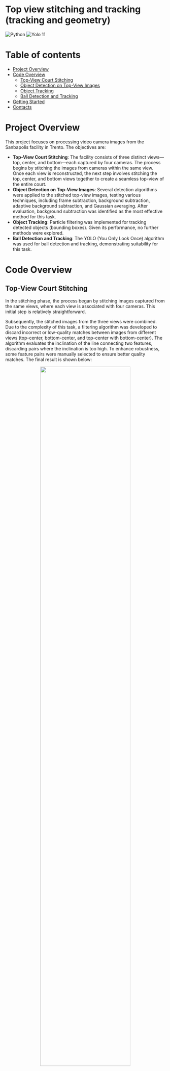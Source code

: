 # Top view stitching and tracking (tracking and geometry)

<div>
    <img src="https://img.shields.io/badge/python-3670A0?style=flat&logo=python&logoColor=ffdd54" alt="Python"/>
    <img src="https://tinyurl.com/cvyolo11" alt="Yolo 11"/>
</div>

# Table of contents

-   [Project Overview](#project-overview)
-   [Code Overview](#code-overview)
    - [Top-View Court Stitching](#top-view-court-stitching)
    - [Object Detection on Top-View Images](#object-detection-on-top-view-images)
    - [Object Tracking](#object-tracking)
    - [Ball Detection and Tracking](#ball-detection-and-tracking)
-   [Getting Started](#getting-started)
-   [Contacts](#contacts)

# Project Overview
This project focuses on processing video camera images from the Sanbapolis facility in Trento. The objectives are:

- **Top-View Court Stitching**: The facility consists of three distinct views—top, center, and bottom—each captured by four cameras. The process begins by stitching the images from cameras within the same view. Once each view is reconstructed, the next step involves stitching the top, center, and bottom views together to create a seamless top-view of the entire court.
- **Object Detection on Top-View Images**: Several detection algorithms were applied to the stitched top-view images, testing various techniques, including frame subtraction, background subtraction, adaptive background subtraction, and Gaussian averaging. After evaluation, background subtraction was identified as the most effective method for this task.
- **Object Tracking**: Particle filtering was implemented for tracking detected objects (bounding boxes). Given its performance, no further methods were explored.
- **Ball Detection and Tracking**: The YOLO (You Only Look Once) algorithm was used for ball detection and tracking, demonstrating suitability for this task.

# Code Overview

## Top-View Court Stitching

In the stitching phase, the process began by stitching images captured from the same views, where each view is associated with four cameras. This initial step is relatively straightforward.

Subsequently, the stitched images from the three views were combined. Due to the complexity of this task, a filtering algorithm was developed to discard incorrect or low-quality matches between images from different views (top-center, bottom-center, and top-center with bottom-center). The algorithm evaluates the inclination of the line connecting two features, discarding pairs where the inclination is too high. To enhance robustness, some feature pairs were manually selected to ensure better quality matches. The final result is shown below:

<p align="center" text-align="center"> 
    <img width="75%" src="assets/stitching/stitching_1.png"> 
    <br> 
    <span><i>Stitched image</i></span> 
</p>

It is important to consider that due to the camera view angles, objects positioned higher in the frame are more likely to be "cut" at the stitching seams. 

<p align="center" text-align="center"> 
    <img width="67%" src="assets/stitching/stitching_2.png"> 
    <img width="32%" src="assets/stitching/stitching_3.png"> 
    <br> 
    <span><i>Example of a player being cut off due due to stitching artifacts</i></span> 
</p>

In the image, the green circle shows that the feet align correctly across the stitching sections. However, the red circle highlights a misalignment in the upper body of the player, which occurs due to the view angle effect mentioned earlier.

Finally, to improve performance, stitching parameters were cached to avoid recalculating them for each operation.

## Object Detection on Top-View Images
Several detection algorithms were applied to the stitched top-view images, testing various techniques from coursework, including frame subtraction, background subtraction, adaptive background subtraction, and Gaussian averaging. After evaluation, background subtraction was selected as the most effective method.

The first step involves applying a threshold to the image to extract the most relevant areas. During this phase, dilation is applied to account for stitching errors that sometimes cause players to be incorrectly displayed as separate objects. The dilation helps merge these separated segments into a single object. Additionally, small areas are discarded:

<p align="center" text-align="center"> 
    <img width="75%" src="assets/motion_detection/motion_detection_1.png"> 
    <br> 
    <span><i>Thresholded image</i></span> 
</p>

Next, contours are filtered based on the volleyball court area. The court's boundaries are defined, and objects that intercept this area by 25% or more are retained. This approach helps discard irrelevant objects, such as people outside the court (e.g., coaches) who may briefly step into the frame:

<p align="center" text-align="center"> 
    <img width="75%" src="assets/motion_detection/motion_detection_2.png"> 
    <br> 
    <span><i>Volleyball field mask</i></span> 
</p>

By combining these two techniques, the following result was achieved:

<p align="center" text-align="center"> 
    <img width="75%" src="assets/motion_detection/motion_detection_3.png"> 
    <br> 
    <span><i>Motion detection</i></span> 
</p>

## Object Tracking

For tracking detected objects (bounding boxes), particle filtering was implemented, a technique studied during the course. As this method performed well, further exploration of additional techniques was deemed unnecessary.

For each detected bounding box, a new particle system was initialized. Initially, the particles in each system exhibited chaotic behavior due to the randomness at the start:

<p align="center" text-align="center"> 
    <img width="75%" src="assets/motion_tracking/motion_tracking_1.png"> 
    <br> 
    <span><i>Initial particle system</i></span> 
</p>

At each iteration, the particle systems were compared with the updated bounding boxes to determine if a particle system still had an associated bounding box (i.e., the object is still detected) or if a new system was required (i.e., the object is no longer detected, or a new object has appeared).

To associate a particle system with its corresponding bounding box, the distance between the centroid of the particle system and the bounding box was evaluated. A particle system was associated with a bounding box if it had the smallest distance to that bounding box. Otherwise, if no suitable particle system was found, a new one was created.

Through repeated iterations, the randomness within each particle system diminished:

<p align="center" text-align="center"> 
    <img width="75%" src="assets/motion_tracking/motion_tracking_2.png"> 
    <br> 
    <span><i>Particle system after some iterations</i></span> 
</p>

Finally, the particle systems were used to predict the possible direction of a moving object. It is important to note that for small movements, the direction arrow may appear slow and less certain. Additionally, if an object makes a sudden, fast movement, the particle system may require a few iterations to adapt, potentially resulting in incorrect predictions during those iterations.

<p align="center" text-align="center"> 
    <img width="75%" src="assets/motion_tracking/motion_tracking_3.png"> 
    <br> 
    <span><i>Motion tracking</i></span> 
</p>

## Ball Detection and Tracking

For ball detection and tracking, the YOLO (You Only Look Once) algorithm was employed, as it proved well-suited for this task. Due to the ball’s high velocity, it often appeared distorted in some frames, making it difficult to detect using traditional techniques.

The first step involved creating a dataset specifically for this task. Approximately 1,000 images were manually extracted from the videos, focusing on selecting the ball. YOLO v11 was then applied to this dataset, enabling accurate ball detection. Finally, the same technique used for tracking the players was applied here, producing the following result:

<p align="center" text-align="center">
  <img width="75%" src="assets/ball_detection_and_tracking/ball.gif">
  <br>
  <span><i>Ball detection and tracking</i></span>
</p>

As with player tracking, if the ball makes a sudden, rapid movement, the particle system may require a few iterations to adjust. This can result in inaccurate predictions during those iterations, as shown in the video above.

# Getting Started

1. Set up the workspace:

    ```bash
    git clone https://github.com/christiansassi/computer-vision-project
    cd computer-vision-project
    pip install -r requirements.txt
    ```

2. Run [main.py](main.py) script:

    ```bash
    python3 main.py
    ```

> [!WARNING]
> Due to privacy reasons, the video files cannot be shared.

<p align="center" text-align="center">
  <img width="75%" src="assets/demo/demo.gif">
  <br>
  <span><i>Demo</i></span>
</p>

# Contacts

Pietro Bologna - [pietro.bologna@studenti.unitn.it](mailto:pietro.bologna@studenti.unitn.it)

Christian Sassi - [christian.sassi@studenti.unitn.it](mailto:christian.sassi@studenti.unitn.it)

<picture>
    <source media="(prefers-color-scheme: dark)" srcset="assets/extras/dark.png">
    <img alt="https://www.unitn.it/" src="assets/extras/light.png" width="300px">
</picture>
